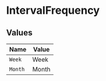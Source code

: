 # IntervalFrequency


## Values

| Name    | Value   |
| ------- | ------- |
| `Week`  | Week    |
| `Month` | Month   |